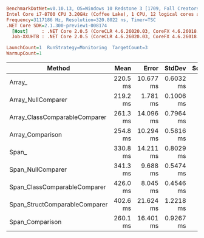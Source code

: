 ``` ini

BenchmarkDotNet=v0.10.13, OS=Windows 10 Redstone 3 [1709, Fall Creators Update] (10.0.16299.248)
Intel Core i7-8700 CPU 3.20GHz (Coffee Lake), 1 CPU, 12 logical cores and 6 physical cores
Frequency=3117186 Hz, Resolution=320.8022 ns, Timer=TSC
.NET Core SDK=2.1.300-preview1-008174
  [Host]     : .NET Core 2.0.5 (CoreCLR 4.6.26020.03, CoreFX 4.6.26018.01), 64bit RyuJIT
  Job-XXUHTB : .NET Core 2.0.5 (CoreCLR 4.6.26020.03, CoreFX 4.6.26018.01), 64bit RyuJIT

LaunchCount=1  RunStrategy=Monitoring  TargetCount=3  
WarmupCount=1  

```
|                        Method |     Mean |     Error |    StdDev | Scaled |
|------------------------------ |---------:|----------:|----------:|-------:|
|                        Array_ | 220.5 ms | 10.677 ms | 0.6032 ms |   1.00 |
|            Array_NullComparer | 219.2 ms |  1.781 ms | 0.1006 ms |   0.99 |
| Array_ClassComparableComparer | 261.3 ms | 14.096 ms | 0.7964 ms |   1.19 |
|              Array_Comparison | 254.8 ms | 10.294 ms | 0.5816 ms |   1.16 |
|                         Span_ | 330.8 ms | 14.211 ms | 0.8029 ms |   1.50 |
|             Span_NullComparer | 341.3 ms |  9.688 ms | 0.5474 ms |   1.55 |
|  Span_ClassComparableComparer | 426.0 ms |  8.045 ms | 0.4546 ms |   1.93 |
| Span_StructComparableComparer | 402.6 ms | 21.624 ms | 1.2218 ms |   1.83 |
|               Span_Comparison | 260.1 ms | 16.401 ms | 0.9267 ms |   1.18 |
